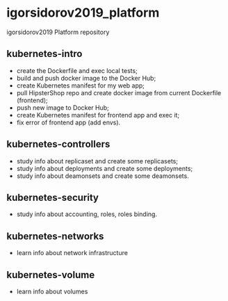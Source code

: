 # igorsidorov2019_platform
igorsidorov2019 Platform repository

## kubernetes-intro

* create the Dockerfile and exec local tests;
* build and push docker image to the Docker Hub;
* create Kubernetes manifest for my web app;
* pull HipsterShop repo and create docker image from current Dockerfile (frontend);
* push new image to Docker Hub;
* create Kubernetes manifest for frontend app and exec it;
* fix error of frontend app (add envs).

## kubernetes-controllers

* study info about replicaset and create some replicasets;
* study info about deployments and create some deployments;
* study info about deamonsets and create some deamonsets.

## kubernetes-security

* study info about accounting, roles, roles binding.

## kubernetes-networks

* learn info about network infrastructure

## kubernetes-volume

* learn info about volumes
